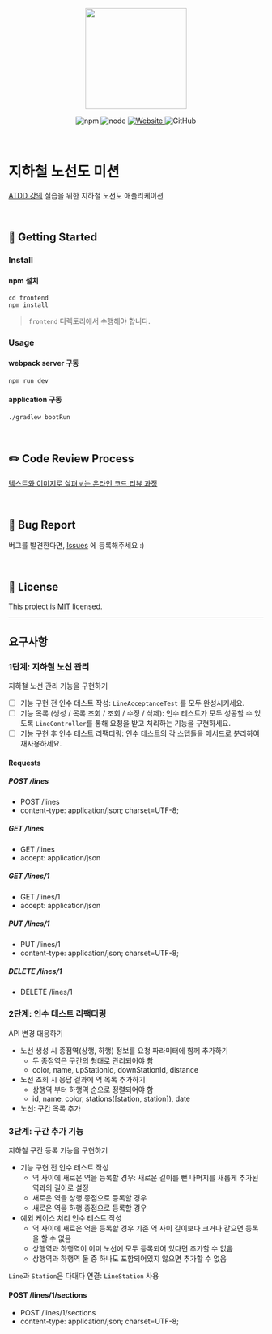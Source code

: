 <p align="center">
    <img width="200px;" src="https://raw.githubusercontent.com/woowacourse/atdd-subway-admin-frontend/master/images/main_logo.png"/>
</p>
<p align="center">
  <img alt="npm" src="https://img.shields.io/badge/npm-%3E%3D%205.5.0-blue">
  <img alt="node" src="https://img.shields.io/badge/node-%3E%3D%209.3.0-blue">
  <a href="https://edu.nextstep.camp/c/R89PYi5H" alt="nextstep atdd">
    <img alt="Website" src="https://img.shields.io/website?url=https%3A%2F%2Fedu.nextstep.camp%2Fc%2FR89PYi5H">
  </a>
  <img alt="GitHub" src="https://img.shields.io/github/license/next-step/atdd-subway-admin">
</p>

<br>

# 지하철 노선도 미션

[ATDD 강의](https://edu.nextstep.camp/c/R89PYi5H) 실습을 위한 지하철 노선도 애플리케이션

<br>

## 🚀 Getting Started

### Install

#### npm 설치

```
cd frontend
npm install
```

> `frontend` 디렉토리에서 수행해야 합니다.

### Usage

#### webpack server 구동

```
npm run dev
```

#### application 구동

```
./gradlew bootRun
```

<br>

## ✏️ Code Review Process

[텍스트와 이미지로 살펴보는 온라인 코드 리뷰 과정](https://github.com/next-step/nextstep-docs/tree/master/codereview)

<br>

## 🐞 Bug Report

버그를 발견한다면, [Issues](https://github.com/next-step/atdd-subway-admin/issues) 에 등록해주세요 :)

<br>

## 📝 License

This project is [MIT](https://github.com/next-step/atdd-subway-admin/blob/master/LICENSE.md) licensed.

---

## 요구사항

### 1단계: 지하철 노선 관리

지하철 노선 관리 기능을 구현하기

- [ ] 기능 구현 전 인수 테스트 작성: `LineAcceptanceTest` 를 모두 완성시키세요.
- [ ] 기능 목록 (생성 / 목록 조회 / 조회 / 수정 / 삭제): 인수 테스트가 모두 성공할 수 있도록 `LineController`를 통해 요청을 받고 처리하는 기능을 구현하세요.
- [ ] 기능 구현 후 인수 테스트 리팩터링: 인수 테스트의 각 스텝들을 메서드로 분리하여 재사용하세요.

#### Requests

##### POST /lines

- POST /lines
- content-type: application/json; charset=UTF-8;

##### GET /lines

- GET /lines
- accept: application/json

##### GET /lines/1

- GET /lines/1
- accept: application/json

##### PUT /lines/1

- PUT /lines/1
- content-type: application/json; charset=UTF-8;

##### DELETE /lines/1

- DELETE /lines/1

### 2단계: 인수 테스트 리팩터링

API 변경 대응하기

- 노선 생성 시 종점역(상행, 하행) 정보를 요청 파라미터에 함께 추가하기
  - 두 종점역은 구간의 형태로 관리되어야 함
  - color, name, upStationId, downStationId, distance
- 노선 조회 시 응답 결과에 역 목록 추가하기
  - 상행역 부터 하행역 순으로 정렬되어야 함
  - id, name, color, stations([station, station]), date
- 노선: 구간 목록 추가

### 3단계: 구간 추가 기능

지하철 구간 등록 기능을 구현하기

- 기능 구현 전 인수 테스트 작성
  - 역 사이에 새로운 역을 등록할 경우: 새로운 길이를 뺀 나머지를 새롭게 추가된 역과의 길이로 설정
  - 새로운 역을 상행 종점으로 등록할 경우
  - 새로운 역을 하행 종점으로 등록할 경우
- 예외 케이스 처리 인수 테스트 작성
  - 역 사이에 새로운 역을 등록할 경우 기존 역 사이 길이보다 크거나 같으면 등록을 할 수 없음
  - 상행역과 하행역이 이미 노선에 모두 등록되어 있다면 추가할 수 없음
  - 상행역과 하행역 둘 중 하나도 포함되어있지 않으면 추가할 수 없음

`Line`과 `Station`은 다대다 연결: `LineStation` 사용

#### POST /lines/1/sections

- POST /lines/1/sections
- content-type: application/json; charset=UTF-8;

